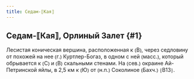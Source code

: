 ```yaml
---
title: Седам-⟦Кая⟧
---
```

## Седам-⟦Кая⟧, Орлиный Залет {#1}

Лесистая коническая вершина, расположенная к ⦅В⦆, через седловину от похожей на нее ⦅г.⦆ Куртлер-Богаз, в одном с ней ⦅масс.⦆, который обрывается к ⦅С⦆ и ⦅В⦆ скальными стенами. На ⦅сев.⦆ окраине Ай-Петринской яйлы, в 2,5 км к ⦅Ю⦆ от ⦅н.п.⦆ Соколиное ⦅Бахч.⦆ ⦃В13⦄.
